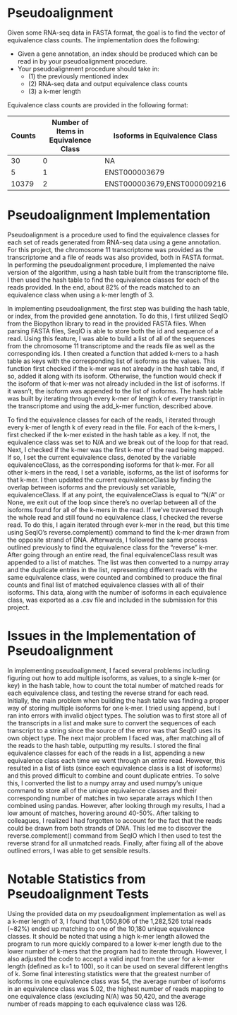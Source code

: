 # Pseudoalignment

Given some RNA-seq data in FASTA format, the goal is to find the vector of equivalence class counts. The implementation does the following:
+ Given a gene annotation, an index should be produced which can be read in by your pseudoalignment procedure.
+ Your pseudoalignment procedure should take in:
  + (1) the previously mentioned index
  + (2) RNA-seq data and output equivalence class counts
  + (3) a k-mer length

Equivalence class counts are provided in the following format:

|Counts | Number of Items in Equivalence Class | Isoforms in Equivalence Class |
|-------|--------------------------------------|-------------------------------|
|30     | 0                                    | NA                            |
|5      | 1                                    | ENST000003679                 |
|10379  | 2                                    | ENST000003679,ENST000009216   |

<h1>Pseudoalignment Implementation</h1>

Pseudoalignment is a procedure used to find the equivalence classes for each set of reads generated from RNA-seq data using a gene annotation. For this project, the chromosome 11 transcriptome was provided as the transcriptome and a file of reads was also provided, both in FASTA format. In performing the pseudoalignment procedure, I implemented the naive version of the algorithm, using a hash table built from the transcriptome file. I then used the hash table to find the equivalence classes for each of the reads provided. In the end, about 82% of the reads matched to an equivalence class when using a k-mer length of 3. 

In implementing pseudoalignment, the first step was building the hash table, or index, from the provided gene annotation. To do this, I first utilized SeqIO from the Biopython library to read in the provided FASTA files. When parsing FASTA files, SeqIO is able to store both the id and sequence of a read. Using this feature, I was able to build a list of all of the sequences from the chromosome 11 transcriptome and the reads file as well as the corresponding ids. I then created a function that added k-mers to a hash table as keys with the corresponding list of isoforms as the values. This function first checked if the k-mer was not already in the hash table and, if so, added it along with its isoform. Otherwise, the function would check if the isoform of that k-mer was not already included in the list of isoforms. If it wasn’t, the isoform was appended to the list of isoforms. The hash table was built by iterating through every k-mer of length k of every transcript in the transcriptome and using the add_k-mer function, described above. 

To find the equivalence classes for each of the reads, I iterated through every k-mer of length k of every read in the file. For each of the k-mers, I first checked if the k-mer existed in the hash table as a key. If not, the equivalence class was set to N/A and we break out of the loop for that read. Next, I checked if the k-mer was the first k-mer of the read being mapped. If so, I set the current equivalence class, denoted by the variable equivalenceClass, as the corresponding isoforms for that k-mer. For all other k-mers in the read, I set a variable, isoforms, as the list of isoforms for that k-mer. I then updated the current equivalenceClass by finding the overlap between isoforms and the previously set variable, equivalenceClass. If at any point, the equivalenceClass is equal to “N/A” or None, we exit out of the loop since there’s no overlap between all of the isoforms found for all of the k-mers in the read. If we’ve traversed through the whole read and still found no equivalence class, I checked the reverse read. To do this, I again iterated through ever k-mer in the read, but this time using SeqIO’s reverse.complement() command to find the k-mer drawn from the opposite strand of DNA. Afterwards, I followed 
the same process outlined previously to find the equivalence class for the “reverse” k-mer. After going through an entire read, the final equivalenceClass result was appended to a list of matches. The list was then converted to a numpy array and the duplicate entries in the list, representing different reads with the same equivalence class, were counted and combined to produce the final counts and final list of matched equivalence classes with all of their isoforms. This data, along with the number of isoforms in each equivalence class, was exported as a .csv file and included in the submission for this project.

<h1>Issues in the Implementation of Pseudoalignment</h1>

In implementing pseudoalignment, I faced several problems including figuring out how to add multiple isoforms, as values, to a single k-mer (or key) in the hash table, how to count the total number of matched reads for each equivalence class, and testing the reverse strand for each read. Initially, the main problem when building the hash table was finding a proper way of storing multiple isoforms for one k-mer. I tried using append, but I ran into errors with invalid object types. The solution was to first store all of the transcripts in a list and make sure to convert the sequences of each transcript to a string since the source of the error was that SeqIO uses its own object type. The next major problem I faced was, after matching all of the reads to the hash table, outputting my results. I stored the final equivalence classes for each of the reads in a list, appending a new equivalence class each time we went through an entire read. However, this resulted in a list of lists (since each equivalence class is a list of isoforms) and this proved difficult to combine and count duplicate entries. To solve this, I converted the list to a numpy array and used numpy’s unique command to store all of the unique equivalence classes and their corresponding number of matches in two separate arrays which I then combined using pandas. However, after looking through my results, I had a low amount of matches, hovering around 40-50%. After talking to colleagues, I realized I had forgotten to account for the fact that the reads could be drawn from both strands of DNA. This led me to discover the reverse.complement() command from SeqIO which I then used to test the reverse strand for all unmatched reads. Finally, after fixing all of the above outlined errors, I was able to get sensible results.

<h1>Notable Statistics from Pseudoalignment Tests</h1>

Using the provided data on my pseudoalignment implementation as well as a k-mer length of 3, I found that 1,050,806 of the 1,282,526 total reads (~82%) ended up matching to one of the 10,180 unique equivalence classes. It should be noted that using a high k-mer length allowed the program to run more quickly compared to a lower k-mer length due to the lower number of k-mers that the program had to iterate through. However, I also adjusted the code to accept a valid input from the user for a k-mer length (defined as k=1 to 100), so it can be used on several different lengths of k. Some final interesting statistics were that the greatest number of isoforms in one equivalence class was 54, the average number of isoforms in an equivalence class was 5.02, the highest number of reads mapping to one equivalence class (excluding N/A) was 50,420, and the average number of reads mapping to each equivalence class was 126.
